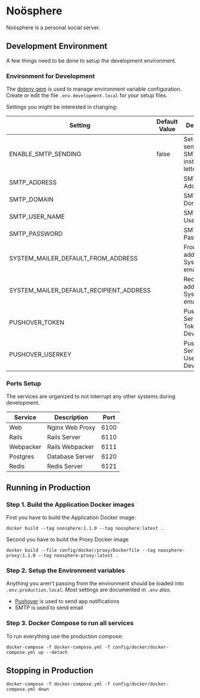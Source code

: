 # Noösphere

Noösphere is a personal social server.

## Development Environment

A few things need to be done to setup the development environment.

### Environment for Development

The [dotenv gem](https://github.com/bkeepers/dotenv) is used to manage environment variable configuration. Create or edit the file `.env.development.local` for your setup files.

Settings you might be interested in changing:

| Setting | Default Value | Description |
|---------|---------------|-------------|
| ENABLE_SMTP_SENDING | false | Set `true` to send using SMTP instead of letter_opener |
| SMTP_ADDRESS | | SMTP Server Address |
| SMTP_DOMAIN | | SMTP Domain |
| SMTP_USER_NAME | | SMTP Login User |
| SMTP_PASSWORD | | SMTP Login Password |
| SYSTEM_MAILER_DEFAULT_FROM_ADDRESS | | From email address for SystemMailer emails |
| SYSTEM_MAILER_DEFAULT_RECIPIENT_ADDRESS | | Receiver address for SystemMailer emails |
| PUSHOVER_TOKEN | | Pushover Service Token for Development |
| PUSHOVER_USERKEY | | Pushover Service Userkey for Development |

### Ports Setup

The services are organized to not interrupt any other systems during development.

| Service | Description | Port |
|---------|-------------|------|
| Web | Nginx Web Proxy | 6100 |
| Rails | Rails Server | 6110 |
| Webpacker | Rails Webpacker | 6111 |
| Postgres | Database Server | 6120 |
| Redis | Redis Server | 6121 |


## Running in Production

### Step 1. Build the Application Docker images

First you have to build the Application Docker image:

```
docker build --tag noosphere:1.1.0 --tag noosphere:latest .
```

Second you have to build the Proxy Docker image

```
docker build --file config/docker/proxy/Dockerfile --tag noosphere-proxy:1.1.0 --tag noosphere-proxy:latest .
```

### Step 2. Setup the Environment variables

Anything you aren't passing from the environment should be loaded into `.env.production.local`. Most settings are documented in `.env` also.

- [Pushover](https://pushover.net/) is used to send app notifications
- SMTP is used to send email

### Step 3. Docker Compose to run all services

To run everything use the production compose:

```
docker-compose -f docker-compose.yml -f config/docker/docker-compose.yml up --detach
```

## Stopping in Production

```
docker-compose -f docker-compose.yml -f config/docker/docker-compose.yml down
```
